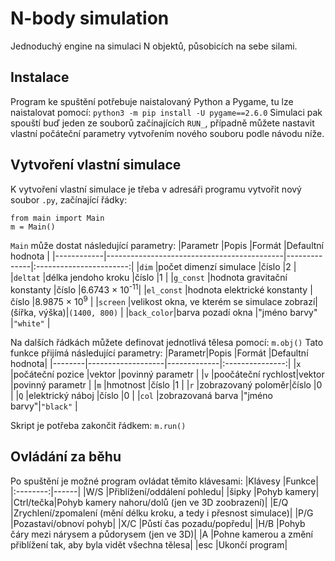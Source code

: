 # N-body simulation
Jednoduchý engine na simulaci N objektů, působicích na sebe silami.

## Instalace
Program ke spuštění potřebuje  naistalovaný Python a Pygame, tu lze naistalovat pomocí:
```python3 -m pip install -U pygame==2.6.0```
Simulaci pak spouští buď jeden ze souborů začínajících `RUN_`, případně můžete nastavit vlastní počáteční parametry vytvořením nového souboru podle návodu níže.

## Vytvoření vlastní simulace
K vytvoření vlastní simulace je třeba v adresáři programu vytvořit nový soubor `.py`, začínající řádky:
```
from main import Main
m = Main()
```
`Main` může dostat následující parametry:
|Parametr    |Popis                                       |Formát        |Defaultní hodnota        |
|------------|--------------------------------------------|--------------|:-----------------------:|
|`dim`       |počet dimenzí simulace                      |číslo         |2                        |
|`deltat`    |délka jendoho kroku                         |číslo         |1                        |
|`g_const`   |hodnota gravitační konstanty                |číslo         |6.6743 × 10<sup>-11</sup>|
|`el_const`  |hodnota elektrické konstanty                |číslo         |8.9875 × 10<sup>9</sup>  |
|`screen`    |velikost okna, ve kterém se simulace zobrazí|(šířka, výška)|`(1400, 800)`            |
|`back_color`|barva pozadí okna                           |"jméno barvy" |`"white"`                |

Na dalších řádkách můžete definovat jednotlivá tělesa pomocí:
```m.obj()```
Tato funkce přijímá následující parametry:
|Parametr|Popis              |Formát       |Defaultní hodnota|
|--------|-------------------|-------------|:---------------:|
|`x`     |počáteční pozice   |vektor       |povinný parametr |
|`v`     |poočáteční rychlost|vektor       |povinný parametr |
|`m`     |hmotnost           |číslo        |1                |
|`r`     |zobrazovaný poloměr|číslo        |0                |
|`Q`     |elektrický náboj   |číslo        |0                |
|`col`   |zobrazovaná barva  |"jméno barvy"|`"black"`        |

Skript je potřeba zakončit řádkem:
```m.run()```

## Ovládání za běhu
Po spuštění je možné program ovládat těmito klávesami:
|Klávesy   |Funkce|
|:--------:|------|
|W/S       |Přiblížení/oddálení pohledu|
|šipky     |Pohyb kamery|
|Ctrl/tečka|Pohyb kamery nahoru/dolů (jen ve 3D zoobrazení)|
|E/Q       |Zrychlení/zpomalení (mění délku kroku, a tedy i přesnost simulace)|
|P/G       |Pozastaví/obnoví pohyb|
|X/C       |Půstí čas pozadu/popředu|
|H/B       |Pohyb čáry mezi nárysem a půdorysem (jen ve 3D)|
|A         |Pohne kamerou a změní přiblížení tak, aby byla vidět všechna tělesa|
|esc       |Ukončí program|
